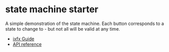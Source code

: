 # state machine starter

A simple demonstration of the state machine. Each button corresponds to a state to change to - but not all will be valid at any time.

* [ixfx Guide](https://ixfx.fun/flow/stateMachine/)
* [API reference](https://api.ixfx.fun/classes/Flow.StateMachine.StateMachine.html)

